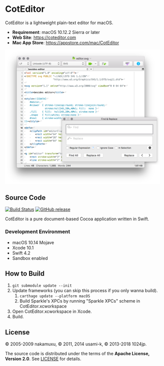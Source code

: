 
CotEditor
=============================

CotEditor is a lightweight plain-text editor for macOS.

- __Requirement__: macOS 10.12.2 Sierra or later
- __Web Site__: <https://coteditor.com>
- __Mac App Store__: <https://appstore.com/mac/CotEditor>

<img src="screenshot@2x.png" width="750"/>



Source Code
-----------------------------

[![Build Status](https://travis-ci.org/coteditor/CotEditor.svg?branch=develop)](https://travis-ci.org/coteditor/CotEditor)
[![GitHub release](https://img.shields.io/github/release/coteditor/CotEditor.svg)](https://github.com/coteditor/CotEditor/releases/latest)

CotEditor is a pure document-based Cocoa application written in Swift.


### Development Environment

- macOS 10.14 Mojave
- Xcode 10.1
- Swift 4.2
- Sandbox enabled



How to Build
-----------------------------

1. `git submodule update --init`
2. Update frameworks (you can skip this process if you only wanna build).
    1. `carthage update --platform macOS`
    2. Build Sparkle's XPCs by running "Sparkle XPCs" scheme in CotEditor.xcworkspace
3. Open CotEditor.xcworkspace in Xcode.
4. Build.



License
-----------------------------

© 2005-2009 nakamuxu,
© 2011, 2014 usami-k,
© 2013-2018 1024jp.

The source code is distributed under the terms of the __Apache License, Version 2.0__. See [LICENSE](LICENSE) for details.
